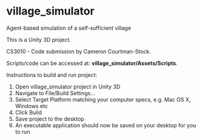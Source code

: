 # village_simulator
Agent-based simulation of a self-sufficient village

This is a Unity 3D project.

CS3010 - Code submission by Cameron Courtman-Stock.

Scripts/code can be accessed at: **village_simulator/Assets/Scripts**.


Instructions to build and run project:
1. Open village_simulator project in Unity 3D
2. Navigate to File/Build Settings...
3. Select Target Platform matching your computer specs, e.g. Mac OS X, Windows etc
4. Click Build
5. Save project to the desktop
6. An executable application should now be saved on your desktop for you to run
